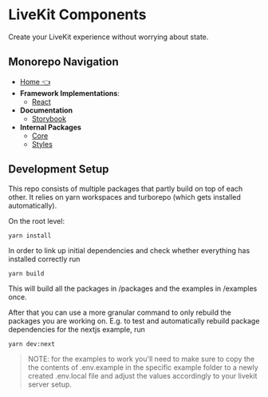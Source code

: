 # LiveKit Components

Create your LiveKit experience without worrying about state.

<!--NAV_START-->

## Monorepo Navigation

- [Home 👈](/README.md)
- **Framework Implementations**:
  - [React](/packages/react/README.md)
- **Documentation**
  - [Storybook](/docs/storybook/README.md)
- **Internal Packages**
  - [Core](/packages/core/README.md)
  - [Styles](/packages/styles/README.md)

<!--NAV_END-->

## Development Setup

This repo consists of multiple packages that partly build on top of each other.
It relies on yarn workspaces and turborepo (which gets installed automatically).

On the root level:

```bash
yarn install
```

In order to link up initial dependencies and check whether everything has installed correctly run

```
yarn build
```

This will build all the packages in /packages and the examples in /examples once.

After that you can use a more granular command to only rebuild the packages you are working on.
E.g. to test and automatically rebuild package dependencies for the nextjs example, run

```
yarn dev:next
```

> NOTE: for the examples to work you'll need to make sure to copy the the contents of .env.example in the specific example folder to a newly created .env.local file and adjust the values accordingly to your livekit server setup.
